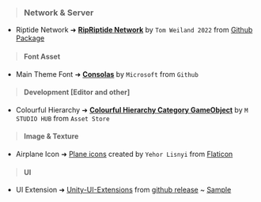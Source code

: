 > ### Network & Server
* Riptide Network  ➜ **[RipRiptide Network](https://riptide.tomweiland.net/manual/overview/about-riptide.html)** by `Tom Weiland 2022` from [Github Package](https://github.com/RiptideNetworking/Riptide/releases/tag/v2.2.0)


> #### Font Asset
* Main Theme Font ➜ **[Consolas](https://github.com/tsenart/sight/blob/master/fonts/Consolas.ttf)**  by `Microsoft` from `Github` 


> #### Development [Editor and other]
* Colourful Hierarchy ➜ **[Colourful Hierarchy Category GameObject](https://assetstore.unity.com/packages/tools/utilities/colourful-hierarchy-category-gameobject-205934)** by `M STUDIO HUB` from `Asset Store` 


> #### Image & Texture
* Airplane Icon  ➜ [Plane icons](https://www.flaticon.com/free-icons/plane) created by `Yehor Lisnyi` from [Flaticon](https://www.flaticon.com)


> #### UI
* UI Extension  ➜ [Unity-UI-Extensions](https://github.com/Unity-UI-Extensions/com.unity.uiextensions) from [github release](https://github.com/Unity-UI-Extensions/com.unity.uiextensions/releases/tag/v2.3.2) ~ [Sample](https://unityuiextensions.tumblr.com)